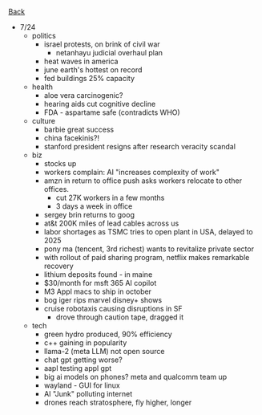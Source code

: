 [Back](./index.md)

- 7/24
  - politics
    - israel protests, on brink of civil war
      - netanhayu judicial overhaul plan
    - heat waves in america
    - june earth's hottest on record
    - fed buildings 25% capacity
  - health
    - aloe vera carcinogenic?
    - hearing aids cut cognitive decline
    - FDA - aspartame safe (contradicts WHO)
  - culture
    - barbie great success
    - china facekinis?!
    - stanford president resigns after research veracity scandal
  - biz
    - stocks up
    - workers complain: AI "increases complexity of work"
    - amzn in return to office push asks workers relocate to other offices.
      - cut 27K workers in a few months
      - 3 days a week in office
    - sergey brin returns to goog
    - at&t 200K miles of lead cables across us
    - labor shortages as TSMC tries to open plant in USA, delayed to 2025
    - pony ma (tencent, 3rd richest) wants to revitalize private sector
    - with rollout of paid sharing program, netflix makes remarkable recovery
    - lithium deposits found - in maine
    - $30/month for msft 365 AI copilot
    - M3 Appl macs to ship in october
    - bog iger rips marvel disney+ shows
    - cruise robotaxis causing disruptions in SF
      - drove through caution tape, dragged it
  - tech
    - green hydro produced, 90% efficiency
    - c++ gaining in popularity
    - llama-2 (meta LLM) not open source
    - chat gpt getting worse?
    - aapl testing appl gpt
    - big ai models on phones?  meta and qualcomm team up
    - wayland - GUI for linux
    - AI "Junk" polluting internet
    - drones reach stratosphere, fly higher, longer